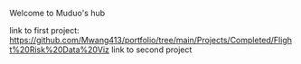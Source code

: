 Welcome to Muduo's hub

link to first project: https://github.com/Mwang413/portfolio/tree/main/Projects/Completed/Flight%20Risk%20Data%20Viz
link to second project
